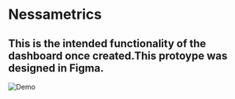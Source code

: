 # Nessametrics

## This is the intended functionality of the dashboard once created.This protoype was designed in Figma.

![Demo](/planning/DarkMode.gif)
